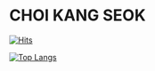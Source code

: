 # CHOI KANG SEOK

[![Hits](https://hits.seeyoufarm.com/api/count/incr/badge.svg?url=https%3A%2F%2Fgithub.com%2Fchoikangseok&count_bg=%23F0B5C5&title_bg=%23F83232&icon=&icon_color=%23E7E7E7&title=hits&edge_flat=false)](https://hits.seeyoufarm.com)

[![Top Langs](https://github-readme-stats.vercel.app/api/top-langs/?username=choikangseok)](https://github.com/choikangseok/github-readme-stats)

<!-- [![KANGSEOK's GitHub stats](https://github-readme-stats.vercel.app/api?username=choikangseok)](https://github.com/anuraghazra/github-readme-stats) -->



<!--
**choikangseok/choikangseok** is a ✨ _special_ ✨ repository because its `README.md` (this file) appears on your GitHub profile.

Here are some ideas to get you started:

- 🔭 I’m currently working on ...
- 🌱 I’m currently learning ...
- 👯 I’m looking to collaborate on ...
- 🤔 I’m looking for help with ...
- 💬 Ask me about ...
- 📫 How to reach me: ...
- 😄 Pronouns: ...
- ⚡ Fun fact: ...
-->
